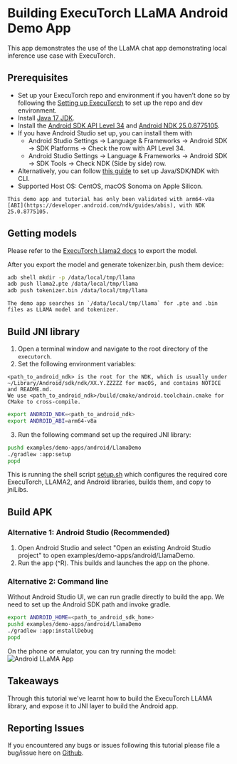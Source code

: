 # Building ExecuTorch LLaMA Android Demo App

This app demonstrates the use of the LLaMA chat app demonstrating local inference use case with ExecuTorch.

## Prerequisites
* Set up your ExecuTorch repo and environment if you haven’t done so by following the [Setting up ExecuTorch](https://pytorch.org/executorch/stable/getting-started-setup) to set up the repo and dev environment.
* Install [Java 17 JDK](https://www.oracle.com/java/technologies/javase/jdk17-archive-downloads.html).
* Install the [Android SDK API Level 34](https://developer.android.com/about/versions/14/setup-sdk) and
  [Android NDK 25.0.8775105](https://developer.android.com/studio/projects/install-ndk).
 * If you have Android Studio set up, you can install them with
   * Android Studio Settings -> Language & Frameworks -> Android SDK -> SDK Platforms -> Check the row with API Level 34.
   * Android Studio Settings -> Language & Frameworks -> Android SDK -> SDK Tools -> Check NDK (Side by side) row.
 * Alternatively, you can follow [this guide](https://github.com/pytorch/executorch/blob/856e085b9344c8b0bf220a97976140a5b76356aa/examples/demo-apps/android/LlamaDemo/SDK.md) to set up Java/SDK/NDK with CLI.
* Supported Host OS: CentOS, macOS Sonoma on Apple Silicon.

```{note}
This demo app and tutorial has only been validated with arm64-v8a [ABI](https://developer.android.com/ndk/guides/abis), with NDK 25.0.8775105.
```

## Getting models
Please refer to the [ExecuTorch Llama2 docs](https://github.com/pytorch/executorch/blob/main/examples/models/llama2/README.md) to export the model.

After you export the model and generate tokenizer.bin, push them device:
```bash
adb shell mkdir -p /data/local/tmp/llama
adb push llama2.pte /data/local/tmp/llama
adb push tokenizer.bin /data/local/tmp/llama
```

```{note}
The demo app searches in `/data/local/tmp/llama` for .pte and .bin files as LLAMA model and tokenizer.
```

## Build JNI library
1. Open a terminal window and navigate to the root directory of the `executorch`.
2. Set the following environment variables:
```{note}
<path_to_android_ndk> is the root for the NDK, which is usually under
~/Library/Android/sdk/ndk/XX.Y.ZZZZZ for macOS, and contains NOTICE and README.md.
We use <path_to_android_ndk>/build/cmake/android.toolchain.cmake for CMake to cross-compile.
```
```bash
export ANDROID_NDK=<path_to_android_ndk>
export ANDROID_ABI=arm64-v8a
```
3. Run the following command set up the required JNI library:
```bash
pushd examples/demo-apps/android/LlamaDemo
./gradlew :app:setup
popd
```
This is running the shell script [setup.sh](./setup.sh) which configures the required core ExecuTorch, LLAMA2, and Android libraries, builds them, and copy to jniLibs.

## Build APK
### Alternative 1: Android Studio (Recommended)
1. Open Android Studio and select "Open an existing Android Studio project" to open examples/demo-apps/android/LlamaDemo.
2. Run the app (^R). This builds and launches the app on the phone.

### Alternative 2: Command line
Without Android Studio UI, we can run gradle directly to build the app. We need to set up the Android SDK path and invoke gradle.
```bash
export ANDROID_HOME=<path_to_android_sdk_home>
pushd examples/demo-apps/android/LlamaDemo
./gradlew :app:installDebug
popd
```

On the phone or emulator, you can try running the model:
<img src="../_static/img/android_llama_app.png" alt="Android LLaMA App" /><br>

## Takeaways
Through this tutorial we've learnt how to build the ExecuTorch LLAMA library, and expose it to JNI layer to build the Android app.

## Reporting Issues
If you encountered any bugs or issues following this tutorial please file a bug/issue here on [Github](https://github.com/pytorch/executorch/issues/new).
